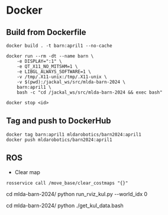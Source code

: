# Docker

## Build from Dockerfile

```shell
docker build . -t barn:april1 --no-cache

docker run --rm -dt --name barn \
	-e DISPLAY=":1" \
	-e QT_X11_NO_MITSHM=1 \
	-e LIBGL_ALWAYS_SOFTWARE=1 \
	-v /tmp/.X11-unix:/tmp/.X11-unix \
	-v $(pwd):/jackal_ws/src/mlda-barn-2024 \
	barn:april1 \
	bash -c "cd /jackal_ws/src/mlda-barn-2024 && exec bash"

docker stop <id>
```

## Tag and push to DockerHub

```
docker tag barn:april1 mldarobotics/barn2024:april1
docker push mldarobotics/barn2024:april1
```

## ROS

- Clear map

```shell
rosservice call /move_base/clear_costmaps "{}"
```

cd mlda-barn-2024/
python run_rviz_kul.py --world_idx 0

cd mlda-barn-2024/
python ./get_kul_data.bash